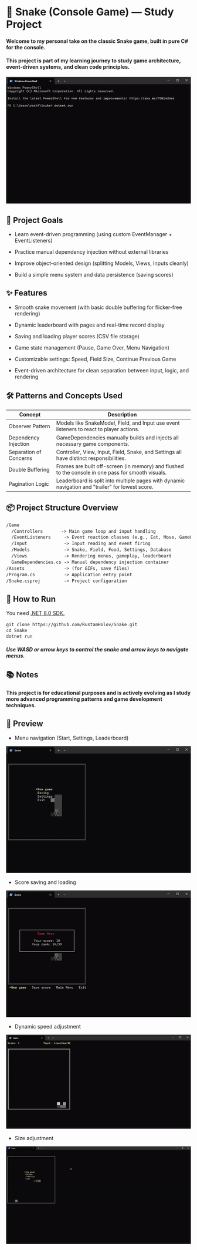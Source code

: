# 🐍 Snake (Console Game) — Study Project

#### Welcome to my personal take on the classic Snake game, built in pure C# for the console. 
#### This project is part of my learning journey to study game architecture, event-driven systems, and clean code principles.


![gameplay](Assets/GamePlay.gif)

## 🎯 Project Goals
+ Learn event-driven programming (using custom EventManager + EventListeners)

+ Practice manual dependency injection without external libraries

+ Improve object-oriented design (splitting Models, Views, Inputs cleanly)

+ Build a simple menu system and data persistence (saving scores)

## ✨ Features
+ Smooth snake movement (with basic double buffering for flicker-free rendering)

+ Dynamic leaderboard with pages and real-time record display

+ Saving and loading player scores (CSV file storage)

+ Game state management (Pause, Game Over, Menu Navigation)

+ Customizable settings: Speed, Field Size, Continue Previous Game

+ Event-driven architecture for clean separation between input, logic, and rendering

## 🛠️ Patterns and Concepts Used
Concept   |   Description
--- | ---
Observer Pattern | Models like SnakeModel, Field, and Input use event listeners to react to player actions.
Dependency Injection | GameDependencies manually builds and injects all necessary game components.
Separation of Concerns | Controller, View, Input, Field, Snake, and Settings all have distinct responsibilities.
Double Buffering | Frames are built off-screen (in memory) and flushed to the console in one pass for smooth visuals.
Pagination Logic | Leaderboard is split into multiple pages with dynamic navigation and "trailer" for lowest score.

## 📦 Project Structure Overview
```markdown
/Game
  /Controllers       -> Main game loop and input handling
  /EventListeners     -> Event reaction classes (e.g., Eat, Move, GameOver)
  /Input              -> Input reading and event firing
  /Models             -> Snake, Field, Food, Settings, Database
  /Views              -> Rendering menus, gameplay, leaderboard
  GameDependencies.cs -> Manual dependency injection container
/Assets               -> (for GIFs, save files)
/Program.cs           -> Application entry point
/Snake.csproj         -> Project configuration
```
## 🚀 How to Run
You need [.NET 8.0 SDK.](https://dotnet.microsoft.com/en-us/download/dotnet/8.0)

```shell
git clone https://github.com/RustamHolov/Snake.git
cd Snake
dotnet run
```
##### Use WASD or arrow keys to control the snake and  arrow keys to navigate menus.

## 📚 Notes
#### This project is for educational purposes and is actively evolving as I study more advanced programming patterns and game development techniques.

## 📸 Preview 

+ Menu navigation (Start, Settings, Leaderboard)
  
![rating](/Assets/Rating.gif)

+ Score saving and loading

![save](/Assets/Save.gif)

+ Dynamic speed adjustment

![speed](/Assets/Speed.gif)

+ Size adjustment

![size](Assets/SIze.gif)


